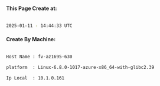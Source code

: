 
   
#### This Page Create at:

```bash

2025-01-11 - 14:44:33 UTC

```

#### Create By Machine:

```bash

Host Name : fv-az1695-630

platform  : Linux-6.8.0-1017-azure-x86_64-with-glibc2.39

Ip Local  : 10.1.0.161

```

